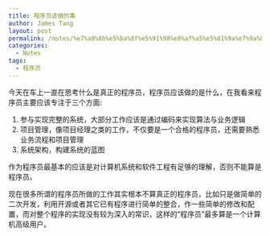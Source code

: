 ```yaml
---
title: 程序员该做的事
author: James Tang
layout: post
permalink: /notes/%e7%a8%8b%e5%ba%8f%e5%91%98%e8%af%a5%e5%81%9a%e7%9a%84%e4%ba%8b/
categories:
  - Notes
tags:
  - 程序员
---
```

今天在车上一直在思考什么是真正的程序员，程序员应该做的是什么，在我看来程序员主要应该专注于三个方面:

1. 参与实现完整的系统，大部分工作应该是通过编码来实现算法与业务逻辑  
2. 项目管理，像项目经理之类的工作，不仅要是一个合格的程序员，还需要熟悉业务流程和项目管理  
3. 系统架构，构建系统的蓝图

作为程序员最基本的应该是对计算机系统和软件工程有足够的理解，否则不能算是程序员。

现在很多所谓的程序员所做的工作其实根本不算真正的程序员，比如只是做简单的二次开发，利用开源或者其它已有程序进行简单的整合，作一些简单的修改和配置，而对整个程序的实现没有较为深入的常识，这样的“程序员”最多算是一个计算机高级用户。
